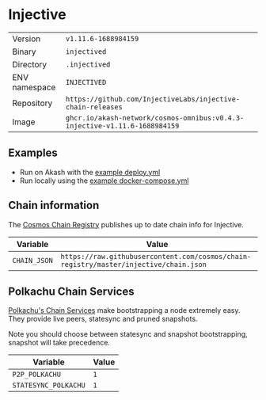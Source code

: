 # Injective

| | |
|---|---|
|Version|`v1.11.6-1688984159`|
|Binary|`injectived`|
|Directory|`.injectived`|
|ENV namespace|`INJECTIVED`|
|Repository|`https://github.com/InjectiveLabs/injective-chain-releases`|
|Image|`ghcr.io/akash-network/cosmos-omnibus:v0.4.3-injective-v1.11.6-1688984159`|

## Examples

- Run on Akash with the [example deploy.yml](./deploy.yml)
- Run locally using the [example docker-compose.yml](./docker-compose.yml)

## Chain information

The [Cosmos Chain Registry](https://github.com/cosmos/chain-registry) publishes up to date chain info for Injective.

|Variable|Value|
|---|---|
|`CHAIN_JSON`|`https://raw.githubusercontent.com/cosmos/chain-registry/master/injective/chain.json`|

## Polkachu Chain Services

[Polkachu's Chain Services](https://www.polkachu.com/) make bootstrapping a node extremely easy. They provide live peers, statesync and pruned snapshots.

Note you should choose between statesync and snapshot bootstrapping, snapshot will take precedence.

|Variable|Value|
|---|---|
|`P2P_POLKACHU`|`1`|
|`STATESYNC_POLKACHU`|`1`|
